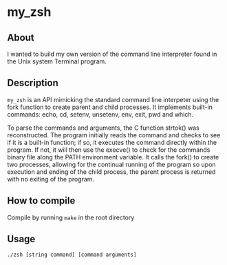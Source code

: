 # my_zsh

## About

I wanted to build my own version of the command line interpreter found in the Unix system Terminal program.

## Description

`my_zsh` is an API mimicking the standard command line interpeter using the fork function to create parent and child processes. It implements built-in commands: echo, cd, setenv, unsetenv, env, exit, pwd and which.

To parse the commands and arguments, the C function strtok() was reconstructed. The program initially reads the command and checks to see if it is a built-in function; if so, it executes the command directly within the program. If not, it will then use the execve() to check for the commands binary file along the PATH environment variable. It calls the fork() to create two processes, allowing for the continual running of the program so upon execution and ending of the child process, the parent process is returned with no exiting of the program.

## How to compile

Compile by running `make` in the root directory

## Usage

`./zsh [string command] [command arguments]`
